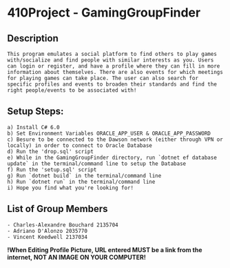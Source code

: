 # 410Project - GamingGroupFinder

## Description
    This program emulates a social platform to find others to play games with/socialize and find people with similar interests as you. Users can login or register, and have a profile where they can fill in more information about themselves. There are also events for which meetings for playing games can take place. The user can also search for specific profiles and events to broaden their standards and find the right people/events to be associated with!

## Setup Steps:
    a) Install C# 6.0
    b) Set Environment Variables ORACLE_APP_USER & ORACLE_APP_PASSWORD
    c) Besure to be connected to the Dawson network (either through VPN or locally) in order to connect to Oracle Database
    d) Run the 'drop.sql' script
    e) While in the GamingGroupFinder directory, run `dotnet ef database update` in the terminal/command line to setup the Database
    f) Run the 'setup.sql' script
    g) Run `dotnet build` in the terminal/command line
    h) Run `dotnet run` in the terminal/command line
    i) Hope you find what you're looking for!

## List of Group Members
    - Charles-Alexandre Bouchard 2135704
    - Adriano D'Alonzo 2035770
    - Vincent Keedwell 2137034

**!When Editing Profile Picture, URL entered MUST be a link from the internet, NOT AN IMAGE ON YOUR COMPUTER!**
